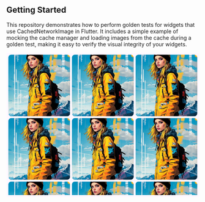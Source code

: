 ## Getting Started

This repository demonstrates how to perform golden tests for widgets that use CachedNetworkImage in Flutter.
It includes a simple example of mocking the cache manager and loading images from the cache during a golden test,
making it easy to verify the visual integrity of your widgets.

![Golden Image](/test/goldens/home_page.png)
